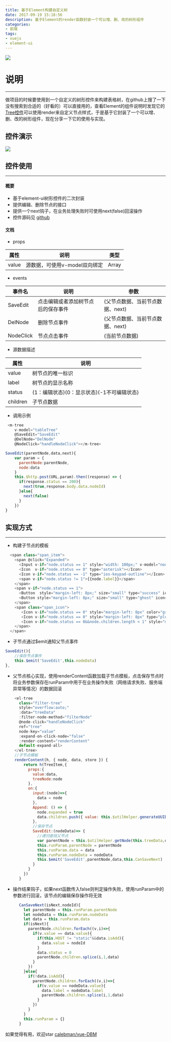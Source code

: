 ```yaml
---
title: 基于Element构建自定义树
date: 2017-09-19 15:18:56
description: 基于Element的render函数封装一个可以增、删、改的树形组件
categories: 
- 前端
tags: 
- vuejs
- element-ui
---
```


![](http://resources.chenjianhui.site/2017-09-19-home-pic.jpg)

<!--more-->

# 说明
---
做项目的时候要使用到一个自定义的树形控件来构建表格树，在github上搜了一下没有搜索到合适的（好看的）可以直接用的，查看Element的组件说明时发现它的[Tree控件](http://element.eleme.io/#/zh-CN/component/tree)可以使用render来自定义节点样式，于是基于它封装了一个可以增、删、改的树形组件，现在分享一下它的使用与实现。

## 控件演示
![](http://resources.chenjianhui.site/2017-09-19-effect.gif)

## 控件使用
---
#### 概要
* 基于element-ui树形控件的二次封装
* 提供编辑、删除节点的接口
* 提供一个next钩子，在业务处理失败时可使用next(false)回滚操作
* 控件源码见 [github](https://github.com/calebman/vue-DBM)

#### 文档
* props

属性 | 说明 | 类型
------------ | ------------- | -------------
value | 源数据，可使用v-model双向绑定 | Array

* events

事件名 | 说明 | 参数
------------ | ------------- | -------------
SaveEdit | 点击编辑或者添加树节点后的保存事件 | (父节点数据、当前节点数据、next)
DelNode | 删除节点事件 | (父节点数据、当前节点数据、next)
NodeClick | 节点点击事件 | (当前节点数据)

* 源数据描述

属性 | 说明 
------------ | -------------
value | 树节点的唯一标识
label | 树节点的显示名称
status | (1：编辑状态)(0：显示状态)(-1不可编辑状态)
children | 子节点数据

* 调用示例

```javascript
 <m-tree
    v-model="tableTree"
    @SaveEdit="SaveEdit"
    @DelNode="DelNode"
    @NodeClick="handleNodeClick"></m-tree>

SaveEdit(parentNode,data,next){
    var param = {
      parentNode:parentNode,
      node:data
    }
    this.$http.post(URL,param).then((response) => {
      if(response.status == 200){
        next(true,response.body.data.nodeId)
      }else{
        next(false)
      }
    })
}
```
## 实现方式
---
* 构建子节点的模板
```javascript
  <span class="span_item">
    <span @click="Expanded">
      <Input v-if="node.status == 1" style="width: 100px;" v-model="node.label" size="small" ></Input>
      <Icon  v-if="node.status == 0" type="asterisk"></Icon>
      <Icon v-if="node.status == -1" type="ios-keypad-outline"></Icon>
      <span v-if="node.status != 1">{{node.label}}</span>
    </span>
    <span v-if="node.status == 1">
      <Button  style="margin-left: 8px;" size="small" type="success" icon="checkmark-circled" @click="SaveEdit">确认</Button>
      <Button style="margin-left: 8px;" size="small" type="ghost" icon="checkmark-circled" @click="CancelEdit">取消</Button>
    </span>
    <span class="span_icon">
       <Icon v-if="node.status == 0" style="margin-left: 8px" color="gray" type="edit" size="16" @click.native="OpenEdit"></Icon>
       <Icon v-if="node.status == 0" style="margin-left: 8px" type="plus-round" color="gray" size="16" @click.native="Append"></Icon>
       <Icon v-if="node.status == 0&&node.children.length < 1" style="margin-left: 8px" type="ios-trash" color="red" size="18" @click.native="Delete"></Icon>
    </span>
  </span>
```
* 子节点通过$emit通知父节点事件
```javascript
SaveEdit(){
    //保存节点事件
    this.$emit('SaveEdit',this.nodeData)
},
```
* 父节点核心实现，使用renderContent函数加载子节点模板，点击保存节点时将业务参数保存在runParam中用于在业务操作失败（网络请求失败、服务端异常等情况）的数据回滚
```javascript
    <el-tree
      class="filter-tree"
      style="overflow:auto;"
      :data="treeData"
      :filter-node-method="filterNode"
      @node-click="handleNodeClick"
      ref="tree"
      node-key="value"
      :expand-on-click-node="false"
      :render-content="renderContent"
      default-expand-all>
    </el-tree>
    //子节点模板
    renderContent(h, { node, data, store }) {
        return h(TreeItem,{
          props:{
            value:data,
            treeNode:node
          },
          on:{
            input:(node)=>{
              data = node
            },
            Append: () => {
              node.expanded = true
              data.children.push({ value: this.$utilHelper.generateUUID(), label: '请输入模块名称', children: [],status:1,isAdd:true })
            },
            //保存节点
            SaveEdit:(nodeData)=> {
              //递归查找父节点
              var parentNode = this.$utilHelper.getNode(this.treeData,data.value).parentNode
              this.runParam.parentNode = parentNode
              this.runParam.data = data
              this.runParam.nodeData = nodeData
              this.$emit('SaveEdit',parentNode,data,this.CanSaveNext)
            }
          }
        })
      }
```
* 操作结果钩子，如果next函数传入false则判定操作失败，使用runParam中的参数进行回滚，该节点的编辑保存操作将无效
```javascript
      CanSaveNext(isNext,nodeId){
        let parentNode = this.runParam.parentNode
        let nodeData = this.runParam.nodeData
        let data = this.runParam.data
        if(isNext){
          parentNode.children.forEach((v,i)=>{
            if(v.value == data.value){
              if(this.HOST != "static"&&data.isAdd){
                data.value = nodeId
              }
              data.status = 0
              parentNode.children.splice(i,1,data)
            }
          })
        }else{
          if(!data.isAdd){
            parentNode.children.forEach((v,i)=>{
              if(v.value == nodeData.value){
                data.label = nodeData.label
                parentNode.children.splice(i,1,data)
              }
            })
          }
        }
        this.runParam = {}
      }
```

如果觉得有用，欢迎star [calebman/vue-DBM](https://github.com/calebman/vue-DBM)
